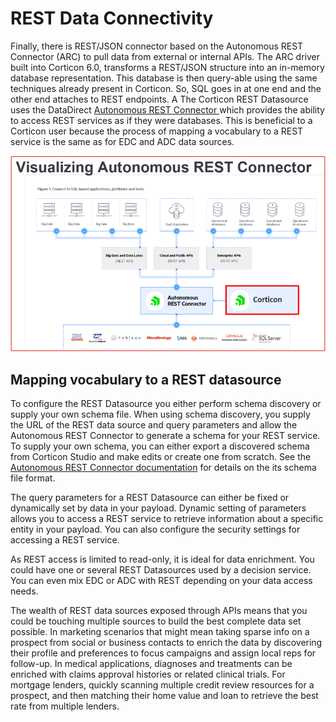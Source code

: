 # REST Data Connectivity

Finally, there is REST/JSON connector based on the Autonomous REST Connector (ARC) to pull data from external or internal APIs. The ARC driver built into Corticon 6.0, transforms a REST/JSON structure into an in-memory database representation. This database is then query-able using the same techniques already present in Corticon. So, SQL goes in at one end and the other end attaches to REST endpoints. A
The Corticon REST Datasource uses the DataDirect [Autonomous REST Connector ](https://www.progress.com/connectors/autonomous-rest-connector)which provides the ability to access REST services as if they were databases. This is beneficial to a Corticon user because the process of mapping a vocabulary to a REST service is the same as for EDC and ADC data sources.

![Autonomous REST Connector ](../../assets/autorest.png)

## Mapping vocabulary to a REST datasource

To configure the REST Datasource you either perform schema discovery or supply your own schema file. When using schema discovery, you supply the URL of the REST data source and query parameters and allow the Autonomous REST Connector to generate a schema for your REST service. To supply your own schema, you can either export a discovered schema from Corticon Studio and make edits or create one from scratch. See the[ Autonomous REST Connector documentation](https://docs.progress.com/bundle/corticon-data-integration/page/Overview-of-the-Autonomous-REST-Connector.html) for details on the its schema file format.

The query parameters for a REST Datasource can either be fixed or dynamically set by data in your payload. Dynamic setting of parameters allows you to access a REST service to retrieve information about a specific entity in your payload. You can also configure the security settings for accessing a REST service.

As REST access is limited to read-only, it is ideal for data enrichment. You could have one or several REST Datasources used by a decision service. You can even mix EDC or ADC with REST depending on your data access needs.

The wealth of REST data sources exposed through APIs means that you could be touching multiple sources to build the best complete data set possible. In marketing scenarios that might mean taking sparse info on a prospect from social or business contacts to enrich the data by discovering their profile and preferences to focus campaigns and assign local reps for follow-up. In medical applications, diagnoses and treatments can be enriched with claims approval histories or related clinical trials. For mortgage lenders, quickly scanning multiple credit review resources for a prospect, and then matching their home value and loan to retrieve the best rate from multiple lenders.
